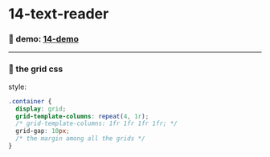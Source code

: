 # 14-text-reader

### :eyes: demo: [14-demo](https://sincerity628.github.io/back-to-simple/14-text-reader/index.html)

---

### :speech_balloon: the grid css

style:
```css
.container {
  display: grid;
  grid-template-columns: repeat(4, 1r);
  /* grid-template-columns: 1fr 1fr 1fr 1fr; */
  grid-gap: 10px;
  /* the margin among all the grids */
}
```

